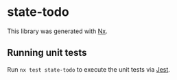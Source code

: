 # state-todo

This library was generated with [Nx](https://nx.dev).

## Running unit tests

Run `nx test state-todo` to execute the unit tests via [Jest](https://jestjs.io).

